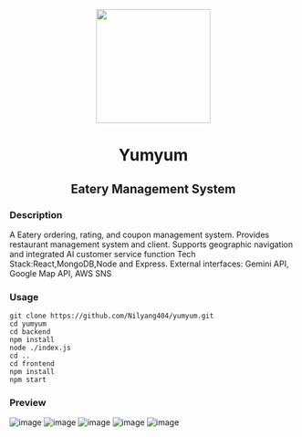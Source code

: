 <p align="center">
  <a href="[https://github.com/unsw-cse-comp99-3900-24t1/capstone-project-9900f16abinchicken/tree/main"><img src="https://github.com/unsw-cse-comp99-3900-24t1/capstone-project-9900f16abinchicken/blob/main/public/assets/stiker.png" width="200" height="200" /></a>

</p>
<h1> <div align="center"><b>  Yumyum </b></div> </h1>
<h2> <div align="center"><b>  Eatery Management System  </b></div> </h2>

### Description
A Eatery ordering, rating, and coupon management system. Provides restaurant management system and client. Supports geographic navigation and integrated AI customer service function
Tech Stack:React,MongoDB,Node and Express.
External interfaces: Gemini API, Google Map API, AWS SNS
### Usage

```shell
git clone https://github.com/Nilyang404/yumyum.git
cd yumyum
cd backend
npm install
node ./index.js
cd ..
cd frontend
npm install
npm start
```
### Preview
![image](https://github.com/user-attachments/assets/f586a535-e825-45a6-a0d8-a1d5c53ed4e7)
![image](https://github.com/user-attachments/assets/1e5c5576-44eb-4ac6-bf86-35576a8b4486)
![image](https://github.com/user-attachments/assets/641f3f15-c466-4aad-9f89-d4fc6ac9c0e3)
![image](https://github.com/user-attachments/assets/af6aecbd-b114-40d4-8014-e6a23193c585)
![image](https://github.com/user-attachments/assets/46d8f3e6-fbb7-4882-bbdd-b7ee3dd336be)
